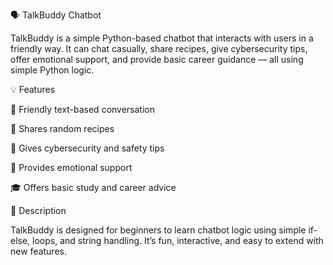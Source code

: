 🗣️ TalkBuddy Chatbot

TalkBuddy is a simple Python-based chatbot that interacts with users in a friendly way. It can chat casually, share recipes, give cybersecurity tips, offer emotional support, and provide basic career guidance — all using simple Python logic.

💡 Features

🤖 Friendly text-based conversation

🍳 Shares random recipes

🔐 Gives cybersecurity and safety tips

💬 Provides emotional support

🎓 Offers basic study and career advice

📜 Description

TalkBuddy is designed for beginners to learn chatbot logic using simple if-else, loops, and string handling. It’s fun, interactive, and easy to extend with new features.
